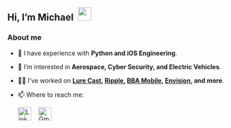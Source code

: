<h2 align="left" dir="auto">Hi, I’m Michael&nbsp;&nbsp;<img width="30" src="https://user-images.githubusercontent.com/59615799/163063657-5f348a14-fbd9-4c84-b087-d56ba297f774.gif"></h2>

### About me

- 🚀 I have experience with **Python and iOS Engineering**.
- 👀 I’m interested in **Aerospace, Cyber Security, and Electric Vehicles**.
- 👨‍💻 I've worked on **[Lure Cast](//www.lurecastapp.com), [Ripple](//www.rippleapp.com), [BBA Mobile](https://www.burrburton.org), [Envision](https://apps.apple.com/us/app/envision-physics/id1625221675), and more**.
- 📫 Where to reach me:
    
    [<img alt="LinkedIn Logo" height="30" src="https://user-images.githubusercontent.com/59615799/163059735-206b3ccf-b520-453e-af90-2b0f6f09743a.png">](https://www.linkedin.com/in/michaelalfan0/) &nbsp;&nbsp; [<img alt="Gmail Icon" height="30" src="https://user-images.githubusercontent.com/59615799/163060515-68f51255-4d3f-4af8-8fec-3ea14bb17740.png">](mailto:michaelalfano2004@gmail.com)

